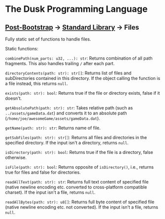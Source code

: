 # The Dusk Programming Language

## [Post-Bootstrap](../README.md) -> [Standard Library](README.md) -> Files

Fully static set of functions to handle files.

Static functions:

`combinePath(num_parts: u32, ...): str`: Returns combination of all path fragments. This also handles trailing `/` after each part.

`directoryContents(path: str): str[]`: Returns list of files and subDirectories contained in this directory. If the object calling the function is a file instead, this returns `null`.

`exists(path: str): bool`: Returns true if the file or directory exists, false if it doesn't.

`getAbsolutePath(path: str): str`: Takes relative path (such as `../assets/gameData.dat`) and converts it to an absolute path (`/home/joe/awesomeGame/assets/gameData.dat`).

`getName(path: str): str`: Returns name of file.

`getSubFiles(path: str): str[]`: Returns all files and directories in the specified directory. If the input isn't a directory, returns `null`.

`isDirectory(path: str): bool`: Returns true if the file is a directory, false otherwise.

`isFile(path: str): bool`: Returns opposite of `isDirectory()`, i.e., returns true for files and false for directories.

`readAllText(path: str): str`: Returns full text content of specified file (native newline encoding etc. converted to cross-platform compatible charset). If the input isn't a file, returns `null`.

`readAllBytes(path: str): u8[]`: Returns full byte content of specified file (native newline encoding etc. not converted). If the input isn't a file, returns `null`.
